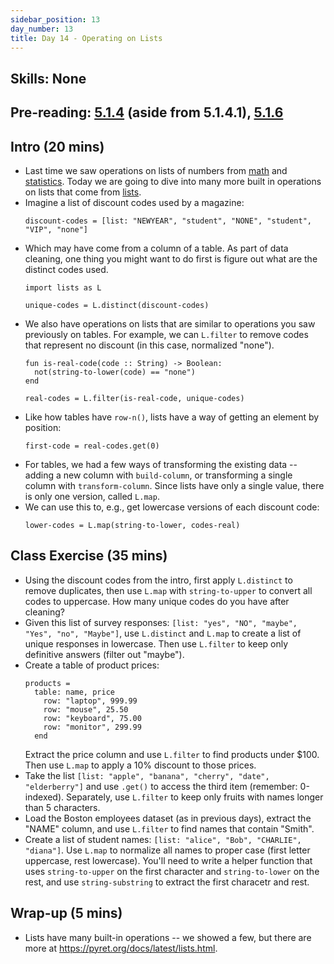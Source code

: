 ```yaml
---
sidebar_position: 13
day_number: 13
title: Day 14 - Operating on Lists
---
```


## Skills: None

## Pre-reading: [5.1.4]({{DCIC_DOMAIN}}/tables-to-lists.html#(part._.Operating_on_.Lists)) (aside from 5.1.4.1), [5.1.6]({{DCIC_DOMAIN}}/tables-to-lists.html#%28part._.Combining_.Lists_and_.Tables%29)

## Intro (20 mins)
- Last time we saw operations on lists of numbers from [math](https://pyret.org/docs/latest/math.html) and [statistics](https://pyret.org/docs/latest/statistics.html). Today we are going to dive into many more built in operations on lists that come from [lists](https://pyret.org/docs/latest/lists.html).
- Imagine a list of discount codes used by a magazine:
  ```pyret
  discount-codes = [list: "NEWYEAR", "student", "NONE", "student", "VIP", "none"]
  ```
- Which may have come from a column of a table. As part of data cleaning, one
  thing you might want to do first is figure out what are the distinct codes
  used.
  ```pyret
  import lists as L

  unique-codes = L.distinct(discount-codes)
  ```
- We also have operations on lists that are similar to operations you saw
  previously on tables. For example, we can `L.filter` to remove codes that
  represent no discount (in this case, normalized "none").
  ```pyret
  fun is-real-code(code :: String) -> Boolean:
    not(string-to-lower(code) == "none")
  end

  real-codes = L.filter(is-real-code, unique-codes)
  ```
- Like how tables have `row-n()`, lists have a way of getting an element by position:
    ```pyret
    first-code = real-codes.get(0)
    ```
- For tables, we had a few ways of transforming the existing data -- adding a
  new column with `build-column`, or transforming a single column with
  `transform-column`. Since lists have only a single value, there is only one
  version, called `L.map`.
- We can use this to, e.g., get lowercase versions of each discount code:
  ```pyret
  lower-codes = L.map(string-to-lower, codes-real)
  ```

## Class Exercise (35 mins)
- Using the discount codes from the intro, first apply `L.distinct` to remove
  duplicates, then use `L.map` with `string-to-upper` to convert all codes to
  uppercase. How many unique codes do you have after cleaning?
- Given this list of survey responses: `[list: "yes", "NO", "maybe", "Yes", "no", "Maybe"]`, use `L.distinct` and `L.map` to create a list of unique
  responses in lowercase. Then use `L.filter` to keep only definitive answers
  (filter out "maybe").
- Create a table of product prices:
  ```pyret
  products =
    table: name, price
      row: "laptop", 999.99
      row: "mouse", 25.50
      row: "keyboard", 75.00
      row: "monitor", 299.99
    end
  ```
  Extract the price column and use `L.filter` to find products under $100.
  Then use `L.map` to apply a 10% discount to those prices.
- Take the list `[list: "apple", "banana", "cherry", "date", "elderberry"]`
  and use `.get()` to access the third item (remember: 0-indexed). Separately, use
  `L.filter` to keep only fruits with names longer than 5 characters.
- Load the Boston employees dataset (as in previous days), extract the "NAME"
  column, and use `L.filter` to find names that contain "Smith".
- Create a list of student names: `[list: "alice", "Bob", "CHARLIE", "diana"]`.
  Use `L.map` to normalize all names to proper case (first letter uppercase,
  rest lowercase). You'll need to write a helper function that uses
  `string-to-upper` on the first character and `string-to-lower` on the rest, and use `string-substring` to extract the first characetr and rest.

## Wrap-up (5 mins)
- Lists have many built-in operations -- we showed a few, but there are more at https://pyret.org/docs/latest/lists.html.
